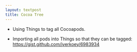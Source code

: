 ```yaml
---
layout: textpost
title: Cocoa Tree
---
```


* Using Things to tag all Cocoapods.

* Importing all pods into Things so that they can be tagged: https://gist.github.com/jverkoey/6983934

